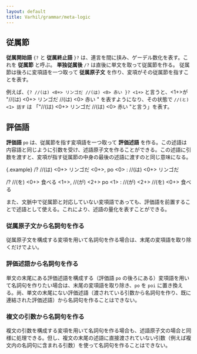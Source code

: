 ```yaml
---
layout: default
title: Varhil/grammar/meta-logic
---
```


## 従属節
**従属開始語** `{?` と **従属終止語** `}?` は、連言を間に挟み、ゲーデル数化を表す。これを **従属節** と呼ぶ。
**単独従属後** `/?` は直後に単文を取って従属節を作る。
従属節は後ろに変項語を一つ取って **従属原子文** を作り、変項がその従属節を指すことを表す。

例えば、`{? //(は) <0+> リンゴだ //(は) <0> 赤い }? <1+>` と言うと、<1+>が "//(は) <0+> リンゴだ //(は) <0> 赤い " を表すようになり、その状態で `//(と) <1> 話す` は 「"//(は) <0+> リンゴだ //(は) <0> 赤い "と言う」を表す。

## 評価語
**評価語** `po` は、従属節を指す変項語を一つ取って **評価述語** を作る。この述語は内容語と同じように引数を受け、述語原子文を作ることができる。この述語に引数を渡すと、変項が指す従属節の中身の最後の述語に渡すのと同じ意味になる。

{.example}
/? //(は) <0+> リンゴだ <0+>, po <0>
: //(は) <0+> リンゴだ

/? //(を) <0+> 食べる <1+>, //(が) <2+> po <1>
: //(が) <2+> //(を) <0+> 食べる

また、文脈中で従属節と対応していない変項語であっても、評価語を前置することで述語として使える。これにより、述語の量化を表すことができる。


### 従属原子文から名詞句を作る
従属原子文を構成する変項を用いて名詞句を作る場合は、末尾の変項語を取り除くだけでよい。

### 評価述語から名詞句を作る
単文の末尾にある評価述語を構成する（評価語 `po` の後ろにある）変項語を用いて名詞句を作りたい場合は、末尾の変項語を取り除き、`po` を `poi` に置き換える。尚、単文の末尾にない評価述語（渡されている引数から名詞句を作り、既に連結された評価述語）から名詞句を作ることはできない。

### 複文の引数から名詞句を作る
複文の引数を構成する変項を用いて名詞句を作る場合も、述語原子文の場合と同様に処理できる。但し、複文の末尾の述語に直接渡されていない引数（例えば複文内の名詞句に含まれる引数）を使って名詞句を作ることはできない。
